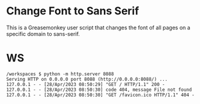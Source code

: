 # Change Font to Sans Serif
This is a Greasemonkey user script 
that changes the font of all pages 
on a specific domain to sans-serif.

# WS

```
/workspaces $ python -m http.server 8088
Serving HTTP on 0.0.0.0 port 8088 (http://0.0.0.0:8088/) ...
127.0.0.1 - - [28/Apr/2023 08:50:29] "GET / HTTP/1.1" 200 -
127.0.0.1 - - [28/Apr/2023 08:50:30] code 404, message File not found
127.0.0.1 - - [28/Apr/2023 08:50:30] "GET /favicon.ico HTTP/1.1" 404 -
```
